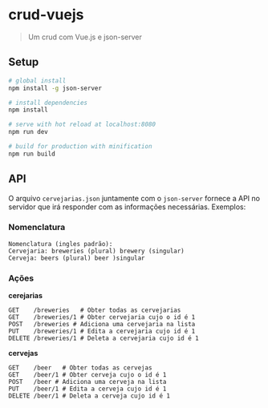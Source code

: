 # crud-vuejs

> Um crud com Vue.js e json-server

## Setup

```bash
# global install
npm install -g json-server

# install dependencies
npm install

# serve with hot reload at localhost:8080
npm run dev

# build for production with minification
npm run build
```

## API

O arquivo `cervejarias.json` juntamente com o `json-server` fornece a API no servidor que irá responder com as informações necessárias. Exemplos:

### Nomenclatura
```
Nomenclatura (ingles padrão):
Cervejaria: breweries (plural) brewery (singular)
Cerveja: beers (plural) beer )singular
```

### Ações

**cerejarias**
```
GET    /breweries   # Obter todas as cervejarias 
GET    /breweries/1 # Obter cervejaria cujo o id é 1
POST   /breweries # Adiciona uma cervejaria na lista 
PUT    /breweries/1 # Edita a cervejaria cujo id é 1
DELETE /breweries/1 # Deleta a cervejaria cujo id é 1
```

**cervejas**
```
GET    /beer   # Obter todas as cervejas 
GET    /beer/1 # Obter cerveja cujo o id é 1
POST   /beer # Adiciona uma cerveja na lista 
PUT    /beer/1 # Edita a cerveja cujo id é 1
DELETE /beer/1 # Deleta a cerveja cujo id é 1
```


